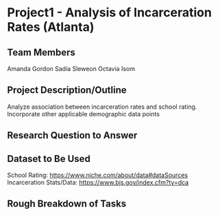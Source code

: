 # Project1 - Analysis of Incarceration Rates (Atlanta)

## Team Members
  Amanda Gordon
  Sadia Sleweon
  Octavia Isom
  
## Project Description/Outline
  Analyze association between incarceration rates and school rating. Incorporate other applicable demographic data points

## Research Question to Answer


## Dataset to Be Used
  School Rating: https://www.niche.com/about/data#dataSources
  Incarceration Stats/Data: https://www.bjs.gov/index.cfm?ty=dca


## Rough Breakdown of Tasks
  
 
